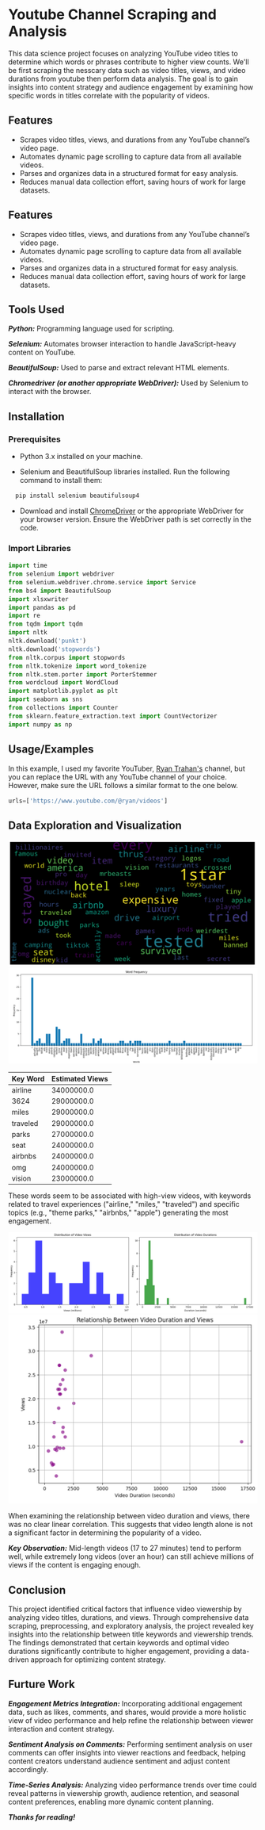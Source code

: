 # Youtube Channel Scraping and Analysis

This data science project focuses on analyzing YouTube video titles to determine which words or phrases contribute to higher view counts. We'll be first scraping the nesscary data such as video titles, views, and video durations from youtube then perform data analysis. The goal is to gain insights into content strategy and audience engagement by examining how specific words in titles correlate with the popularity of videos.




## Features

- Scrapes video titles, views, and durations from any YouTube channel’s video page. 
- Automates dynamic page scrolling to capture data from all available videos.
- Parses and organizes data in a structured format for easy analysis.
- Reduces manual data collection effort, saving hours of work for large datasets.
## Features

- Scrapes video titles, views, and durations from any YouTube channel’s video page. 
- Automates dynamic page scrolling to capture data from all available videos.
- Parses and organizes data in a structured format for easy analysis.
- Reduces manual data collection effort, saving hours of work for large datasets.
## Tools Used

***Python:*** Programming language used for scripting.

***Selenium:*** Automates browser interaction to handle JavaScript-heavy content on YouTube.

***BeautifulSoup:*** Used to parse and extract relevant HTML elements.

***Chromedriver (or another appropriate WebDriver):*** Used by Selenium to interact with the browser.
## Installation

### Prerequisites
- Python 3.x installed on your machine.

- Selenium and BeautifulSoup libraries installed. Run the following command to install them:

```bash
  pip install selenium beautifulsoup4
```
- Download and install [ChromeDriver](https://developer.chrome.com/docs/chromedriver/downloads) or the appropriate WebDriver for your browser version. Ensure the WebDriver path is set correctly in the code.

### Import Libraries 


```python
import time 
from selenium import webdriver 
from selenium.webdriver.chrome.service import Service
from bs4 import BeautifulSoup 
import xlsxwriter
import pandas as pd 
import re
from tqdm import tqdm 
import nltk 
nltk.download('punkt') 
nltk.download('stopwords') 
from nltk.corpus import stopwords 
from nltk.tokenize import word_tokenize 
from nltk.stem.porter import PorterStemmer
from wordcloud import WordCloud 
import matplotlib.pyplot as plt 
import seaborn as sns
from collections import Counter
from sklearn.feature_extraction.text import CountVectorizer
import numpy as np
```

## Usage/Examples
In this example, I used my favorite YouTuber, [Ryan Trahan's](https://www.youtube.com/@ryan) channel, but you can replace the URL with any YouTube channel of your choice. However, make sure the URL follows a similar format to the one below.

```python
urls=['https://www.youtube.com/@ryan/videos']

```


## Data Exploration and Visualization

![image alt](https://github.com/Rwang0316/Youtube-Channel-Scraping-and-Analysis/blob/main/Media/WordCloud.png)
![image alt](https://github.com/Rwang0316/Youtube-Channel-Scraping-and-Analysis/blob/main/Media/Bar%20Graph.png)

| Key Word | Estimated Views  |   
| :-------- | :------- | 
| airline | 34000000.0 | 
| 3624         | 29000000.0 | 
| miles        | 29000000.0 | 
| traveled     | 29000000.0 | 
| parks | 27000000.0 | 
| seat                | 24000000.0 | 
| airbnbs             | 24000000.0 | 
| omg                 | 24000000.0 | 
| vision              | 23000000.0 | 

These words seem to be associated with high-view videos, with keywords related to travel experiences ("airline," "miles," "traveled") and specific topics (e.g., "theme parks," "airbnbs," "apple") generating the most engagement.

![image alt](https://github.com/Rwang0316/Youtube-Channel-Scraping-and-Analysis/blob/main/Media/Distribution.png)
![image alt](https://github.com/Rwang0316/Youtube-Channel-Scraping-and-Analysis/blob/main/Media/Scatter.png)

When examining the relationship between video duration and views, there was no clear linear correlation. This suggests that video length alone is not a significant factor in determining the popularity of a video.

***Key Observation:*** Mid-length videos (17 to 27 minutes) tend to perform well, while extremely long videos (over an hour) can still achieve millions of views if the content is engaging enough.
## Conclusion

This project identified critical factors that influence video viewership by analyzing video titles, durations, and views. Through comprehensive data scraping, preprocessing, and exploratory analysis, the project revealed key insights into the relationship between title keywords and viewership trends. The findings demonstrated that certain keywords and optimal video durations significantly contribute to higher engagement, providing a data-driven approach for optimizing content strategy.

## Furture Work
***Engagement Metrics Integration:*** Incorporating additional engagement data, such as likes, comments, and shares, would provide a more holistic view of video performance and help refine the relationship between viewer interaction and content strategy.

***Sentiment Analysis on Comments:*** Performing sentiment analysis on user comments can offer insights into viewer reactions and feedback, helping content creators understand audience sentiment and adjust content accordingly.

***Time-Series Analysis:*** Analyzing video performance trends over time could reveal patterns in viewership growth, audience retention, and seasonal content preferences, enabling more dynamic content planning.

***Thanks for reading!***
